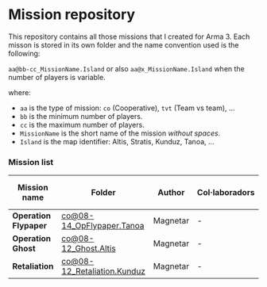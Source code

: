 
# Mission repository

This repository contains all those missions that I created for Arma 3. Each misson is stored in its own folder and the name convention used is the following:

`aa@bb-cc_MissionName.Island` or also `aa@x_MissionName.Island` when the number of players is variable.

where:

* `aa` is the type of mission: `co` (Cooperative), `tvt` (Team vs team), ... 
* `bb` is the minimum number of players.
* `cc` is the maximum number of players.
* `MissionName` is the short name of the mission *without spaces*.
* `Island` is the map identifier: Altis, Stratis, Kunduz, Tanoa, ...

### Mission list

| **Mission name**                   | **Folder**                             | **Author**     | **Col·laboradors**           | **Uses A3-BMT** |
| ---------------------------------- | -------------------------------------- | -------------- | ---------------------------- | --------------- |
| **Operation Flypaper**             | co@08-14_OpFlypaper.Tanoa              | Magnetar       | -                            | Yes             |
| **Operation Ghost**                | co@08-12_Ghost.Altis                   | Magnetar       | -                            | Yes             |
| **Retaliation**                    | co@08-12_Retaliation.Kunduz            | Magnetar       | -                            | Yes             |
